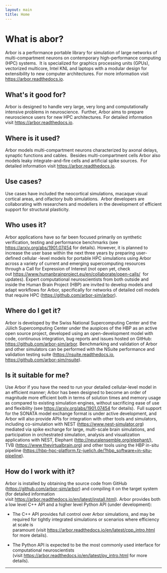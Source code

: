 ```yaml
---
layout: main
title: Home
---
```

# What is abor?

Arbor is a performance portable library for simulation of large networks of multi-compartment neurons on
contemporary high-performance computing (HPC) systems. 
It is specialized for graphics processing units (GPUs), vectorized multicore, Intel KNL and laptops with a modular
design for extensibility to new computer architectures.
For more information visit <https://arbor.readthedocs.io>.

## What's it good for?

Arbor is designed to handle very large, very long and computationally intensive problems in neuroscience. 
Further, Arbor aims to prepare neuroscience users for new HPC architectures.
For detailed information visit <https://arbor.readthedocs.io>.

## Where is it used?

Arbor models multi-compartment neurons characterized by axonal delays, synaptic functions and cables. 
Besides multi-compartment cells Arbor also models leaky integrate-and-fire cells and artificial spike sources. 
For detailed information visit <https://arbor.readthedocs.io>.

## Use cases?

Use cases have included the neocortical simulations, macaque visual cortical areas, and olfactory bulb simulations. 
Arbor developers are collaborating with researchers and modellers in the development of efficient support for
structural plasticity.

## Who uses it?

Arbor applications have so far been focused primarily on synthetic verification, testing and performance benchmarks
(see <https://arxiv.org/abs/1901.07454> for details).
However, it is planned to increase the user base within the next three years by preparing user-defined cellular
-level models for portable HPC simulations using Arbor across a variety of current and emerging supercomputing
resources through a Call for Expression of Interest (not open yet, check out <https://www.humanbrainproject.eu/en/collaborate/open-calls/> 
for updates).
Expert computational neuroscientists from both outside and inside the Human Brain Project (HBP) are invited to
develop models and adapt workflows for Arbor, specifically for networks of detailed cell models that require HPC (<https://github.com/arbor-sim/arbor>).

## Where do I get it?

Arbor is developed by the Swiss National Supercomputing Center and the Jülich Supercomputing Center under the
auspices of the HBP as an active open source project, developed using an open-development model with code, 
continuous integration, bug reports and issues hosted on GitHub: <https://github.com/arbor-sim/arbor>.
Benchmarking and validation of Arbor and other simulators can be performed with the NSuite performance and validation
testing suite (<https://nsuite.readthedocs.io>, <https://github.com/arbor-sim/nsuite>).

## Is it suitable for me?

Use Arbor if you have the need to run your detailed cellular-level model in an efficient manner; Arbor has been
designed to become an order of magnitude more efficient both in terms of solution times and memory usage as compared
to existing simulation engines, without sacrificing ease of use and flexibility (see <https://arxiv.org/abs/1901.07454> 
for details). 
Full support for the SONATA model exchange format is under active development, and Arbor will also provide APIs for
integration with other tools and simulators, including co-simulation with NEST (<https://www.nest-simulator.org>) 
mediated via spike exchange for large, multi-scale brain simulations, and participation in orchestrated simulation, 
analysis and visualization applications with NEST, Elephant (<http://neuralensemble.org/elephant/>), TVB (<https://www.thevirtualbrain.org>) 
and other tools using the HBP in-situ pipeline (<https://hbp-hpc-platform.fz-juelich.de/?hbp_software=in-situ-pipeline>).

## How do I work with it?

Arbor is installed by obtaining the source code from GitHub (<https://github.com/arbor-sim/arbor>) and compiling it
on the target system (for detailed information visit <https://arbor.readthedocs.io/en/latest/install.html>).
Arbor provides both a low level C++ API and a higher level Python API (under development):

-   The C++ API provides full control over Arbor simulations, and may be required for tightly integrated simulations
    or scenarios where efficiency at scale is paramount (visit <https://arbor.readthedocs.io/en/latest/cpp_intro.html>
    for more details).

-   The Python API is expected to be the most commonly used interface for computational neuroscientists 
    (visit <https://arbor.readthedocs.io/en/latest/py_intro.html> for more details).


__________________________________________________________
